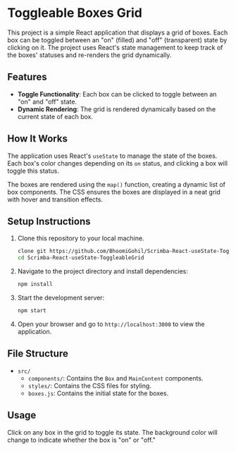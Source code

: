 # Toggleable Boxes Grid

This project is a simple React application that displays a grid of boxes. Each box can be toggled between an "on" (filled) and "off" (transparent) state by clicking on it. The project uses React's state management to keep track of the boxes' statuses and re-renders the grid dynamically.

## Features

- **Toggle Functionality**: Each box can be clicked to toggle between an "on" and "off" state.
- **Dynamic Rendering**: The grid is rendered dynamically based on the current state of each box.

## How It Works

The application uses React's `useState` to manage the state of the boxes. Each box's color changes depending on its `on` status, and clicking a box will toggle this status.

The boxes are rendered using the `map()` function, creating a dynamic list of box components. The CSS ensures the boxes are displayed in a neat grid with hover and transition effects.

## Setup Instructions

1. Clone this repository to your local machine.
   ```bash
   clone git https://github.com/BhoomiGohil/Scrimba-React-useState-ToggleableGrid.git
   cd Scrimba-React-useState-ToggleableGrid
   ```
2. Navigate to the project directory and install dependencies:
   ```bash
   npm install
   ```
3. Start the development server:
   ```bash
   npm start
   ```
4. Open your browser and go to `http://localhost:3000` to view the application.

## File Structure

- `src/`
  - `components/`: Contains the `Box` and `MainContent` components.
  - `styles/`: Contains the CSS files for styling.
  - `boxes.js`: Contains the initial state for the boxes.

## Usage

Click on any box in the grid to toggle its state. The background color will change to indicate whether the box is "on" or "off."
